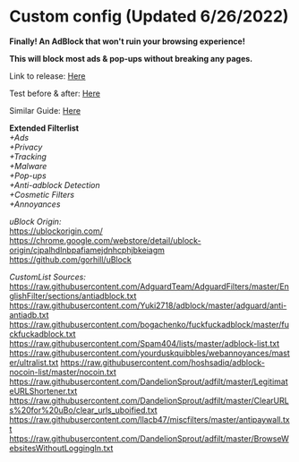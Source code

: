 # Custom config (Updated 6/26/2022)
**Finally! An AdBlock that won't ruin your browsing experience!**

**This will block most ads & pop-ups without breaking any pages.**

Link to release: [Here](https://github.com/blitzmid123/ublock_origin/releases/tag/Release)

Test before & after: [Here](https://d3ward.github.io/toolz/adblock.html)

Similar Guide: [Here](https://rentry.co/FilterStalker)

**Extended Filterlist**  
*+Ads    
+Privacy  
+Tracking  
+Malware  
+Pop-ups  
+Anti-adblock Detection  
+Cosmetic Filters  
+Annoyances*  

*uBlock Origin:*  
https://ublockorigin.com/  
https://chrome.google.com/webstore/detail/ublock-origin/cjpalhdlnbpafiamejdnhcphjbkeiagm  
https://github.com/gorhill/uBlock  

*CustomList Sources:*  
https://raw.githubusercontent.com/AdguardTeam/AdguardFilters/master/EnglishFilter/sections/antiadblock.txt  
https://raw.githubusercontent.com/Yuki2718/adblock/master/adguard/anti-antiadb.txt  
https://raw.githubusercontent.com/bogachenko/fuckfuckadblock/master/fuckfuckadblock.txt  
https://raw.githubusercontent.com/Spam404/lists/master/adblock-list.txt  
https://raw.githubusercontent.com/yourduskquibbles/webannoyances/master/ultralist.txt
https://raw.githubusercontent.com/hoshsadiq/adblock-nocoin-list/master/nocoin.txt
https://raw.githubusercontent.com/DandelionSprout/adfilt/master/LegitimateURLShortener.txt
https://raw.githubusercontent.com/DandelionSprout/adfilt/master/ClearURLs%20for%20uBo/clear_urls_uboified.txt
https://raw.githubusercontent.com/llacb47/miscfilters/master/antipaywall.txt
https://raw.githubusercontent.com/DandelionSprout/adfilt/master/BrowseWebsitesWithoutLoggingIn.txt
